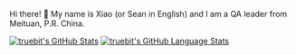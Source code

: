 Hi there! 👋 My name is Xiao (or Sean in English) and I am a QA leader from Meituan, P.R. China.

[![truebit's GitHub Stats](https://github-readme-stats.vercel.app/api/?username=truebit&count_private=true&theme=great-gatsby&showicons=true)]()
[![truebit's GitHub Language Stats](https://github-readme-stats.vercel.app/api/top-langs/?username=truebit&langs_count=5&theme=great-gatsby&layout=compact)]()
